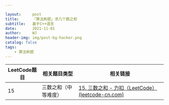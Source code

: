```yaml
---

layout:     post
title:      「算法刷题」求几个数之和
subtitle:   基于C++语言
date:       2021-11-01
author:     WJ
header-img: img/post-bg-hacker.png
catalog: false
tags:
    - 算法刷题
---
```




| **LeetCode题目** | **相关题目类型**     | **相关链接**                                                 |
| ---------------- | -------------------- | ------------------------------------------------------------ |
| 15               | 三数之和（中等难度） | [15. 三数之和 - 力扣（LeetCode） (leetcode-cn.com)](https://leetcode-cn.com/problems/3sum/) |

